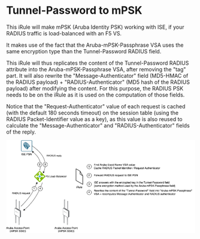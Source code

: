 # Tunnel-Password to mPSK 

This iRule will make mPSK (Aruba Identity PSK) working with ISE, if your RADIUS traffic is load-balanced with an F5 VS. 

It makes use of the fact that the Aruba-mPSK-Passphrase VSA uses the same encryption type than the Tunnel-Password RADIUS field. 

This iRule will thus replicates the content of the Tunnel-Password RADIUS attribute into the Aruba-mPSK-Passphrase VSA, after removing the "tag" part. 
It will also rewrite the "Message-Authenticator" field (MD5-HMAC of the RADIUS payload) + "RADIUS-Authenticator" (MD5 hash of the RADIUS payload) after modifying the content. 
For this purpose, the RADIUS PSK needs to be on the iRule as it is used on the computation of those fields. 

Notice that the "Request-Authenticator" value of each request is cached (with the default 180 seconds timeout) on the session table (using the RADIUS Packet-Identifier value as a key), as this value is 
also reused to calculate the "Message-Authenticator" and "RADIUS-Authenticator" fields of the reply. 

![diagram](doc/diagram.png)
